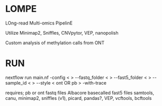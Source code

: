 # LOMPE
LOng-read Multi-omics PipelinE

Utilize Minimap2, Sniffles, CNVpytor, VEP, nanopolish

Custom analysis of methylation calls from ONT

# RUN
nextflow run main.nf -config < > --fastq_folder < > --fast5_folder < > --sample_id < > --style < ont OR pb > -with-trace

requires;
pb or ont fastq files
Albacore basecalled fast5 files
samtools, canu, minimap2, sniffles (v1), picard, pandas?, VEP, vcftools, bcftools

#
